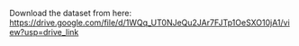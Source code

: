 Download the dataset from here: https://drive.google.com/file/d/1WQq_UT0NJeQu2JAr7FJTp1OeSXO10jA1/view?usp=drive_link
